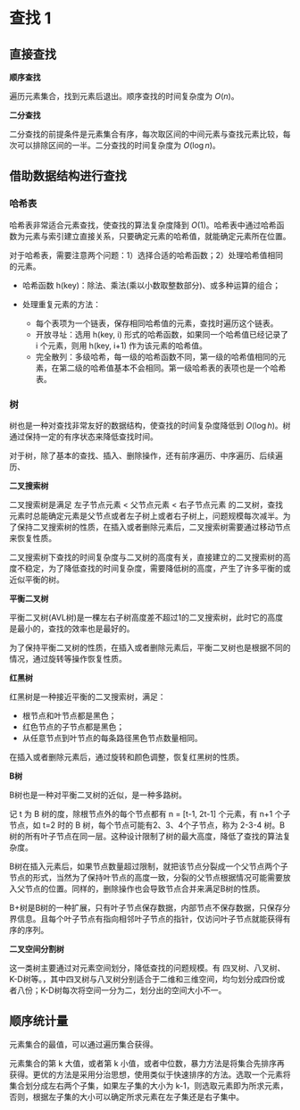 # 查找 1

## 直接查找

**顺序查找**

遍历元素集合，找到元素后退出。顺序查找的时间复杂度为 $O(n)$。

**二分查找**

二分查找的前提条件是元素集合有序，每次取区间的中间元素与查找元素比较，每次可以排除区间的一半。二分查找的时间复杂度为 $O(\log n)$。

## 借助数据结构进行查找

### 哈希表
哈希表非常适合元素查找，使查找的算法复杂度降到 $O(1)$。哈希表中通过哈希函数为元素与索引建立直接关系，只要确定元素的哈希值，就能确定元素所在位置。

对于哈希表，需要注意两个问题：1）选择合适的哈希函数；2）处理哈希值相同的元素。

* 哈希函数 h(key)：除法、乘法(乘以小数取整数部分)、或多种运算的组合；

* 处理重复元素的方法：
  * 每个表项为一个链表，保存相同哈希值的元素，查找时遍历这个链表。
  * 开放寻址：选用 h(key, i) 形式的哈希函数，如果同一个哈希值已经记录了 i 个元素，则用 h(key, i+1) 作为该元素的哈希值。
  * 完全散列：多级哈希，每一级的哈希函数不同，第一级的哈希值相同的元素，在第二级的哈希值基本不会相同。第一级哈希表的表项也是一个哈希表。

### 树

树也是一种对查找非常友好的数据结构，使查找的时间复杂度降低到 $O(\log h)$。树通过保持一定的有序状态来降低查找时间。

对于树，除了基本的查找、插入、删除操作，还有前序遍历、中序遍历、后续遍历、

**二叉搜索树**

二叉搜索树是满足 左子节点元素 < 父节点元素 < 右子节点元素 的二叉树，查找元素时总能确定元素是父节点或者左子树上或者右子树上，问题规模每次减半。为了保持二叉搜索树的性质，在插入或者删除元素后，二叉搜索树需要通过移动节点来恢复性质。

二叉搜索树下查找的时间复杂度与二叉树的高度有关，直接建立的二叉搜索树的高度不稳定，为了降低查找的时间复杂度，需要降低树的高度，产生了许多平衡的或近似平衡的树。

**平衡二叉树**

平衡二叉树(AVL树)是一棵左右子树高度差不超过1的二叉搜索树，此时它的高度是最小的，查找的效率也是最好的。

为了保持平衡二叉树的性质，在插入或者删除元素后，平衡二叉树也是根据不同的情况，通过旋转等操作恢复性质。

**红黑树**

红黑树是一种接近平衡的二叉搜索树，满足：
* 根节点和叶节点都是黑色；
* 红色节点的子节点都是黑色；
* 从任意节点到叶节点的每条路径黑色节点数量相同。

在插入或者删除元素后，通过旋转和颜色调整，恢复红黑树的性质。

**B树**

B树也是一种对平衡二叉树的近似，是一种多路树。

记 t 为 B 树的度，除根节点外的每个节点都有 n = [t-1, 2t-1] 个元素，有 n+1 个子节点，如 t=2 时的 B 树，每个节点可能有2、3、4个子节点，称为 2-3-4 树。B树的所有叶子节点在同一层。这种设计限制了树的最大高度，降低了查找的算法复杂度。

B树在插入元素后，如果节点数量超过限制，就把该节点分裂成一个父节点两个子节点的形式，当然为了保持叶节点的高度一致，分裂的父节点根据情况可能需要放入父节点的位置。同样的，删除操作也会导致节点合并来满足B树的性质。

B+树是B树的一种扩展，只有叶子节点保存数据，内部节点不保存数据，只保存分界信息。且每个叶子节点有指向相邻叶子节点的指针，仅访问叶子节点就能获得有序的序列。

**二叉空间分割树**

这一类树主要通过对元素空间划分，降低查找的问题规模。有 四叉树、八叉树、K-D树等。，其中四叉树与八叉树分别适合于二维和三维空间，均匀划分成四份或者八份；K-D树每次将空间一分为二，划分出的空间大小不一。


## 顺序统计量

元素集合的最值，可以通过遍历集合获得。

元素集合的第 k 大值，或者第 k 小值，或者中位数，暴力方法是将集合先排序再获得。更优的方法是采用分治思想，使用类似于快速排序的方法。选取一个元素将集合划分成左右两个子集，如果左子集的大小为 k-1，则选取元素即为所求元素，否则，根据左子集的大小可以确定所求元素在左子集还是右子集中。
